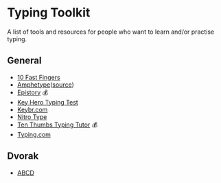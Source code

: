 # Typing Toolkit
A list of tools and resources for people who want to learn and/or practise typing.


## General
* [10 Fast Fingers](https://10fastfingers.com)
* [Amphetype](https://code.google.com/archive/p/amphetype/)([source](https://github.com/webiest/amphetype))
* [Epistory](http://www.epistorygame.com) :moneybag:
* [Key Hero Typing Test](https://www.keyhero.com)
* [Keybr.com](https://www.keybr.com)
* [Nitro Type](https://www.nitrotype.com)
* [Ten Thumbs Typing Tutor](http://www.tenthumbstypingtutor.com) :moneybag:
* [Typing.com](https://www.typing.com)

## Dvorak
* [ABCD](http://gigliwood.com/abcd/)
